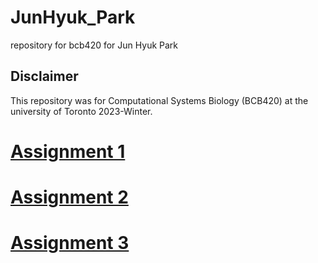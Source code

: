 # JunHyuk_Park
repository for bcb420 for Jun Hyuk Park
## Disclaimer
This repository was for Computational Systems Biology (BCB420) at the university of Toronto 2023-Winter.

# [Assignment 1](https://github.com/bcb420-2023/JunHyuk_Park/blob/main/Assignments/Assignment1/Assignment1.html) 

# [Assignment 2](https://github.com/bcb420-2023/JunHyuk_Park/blob/main/Assignments/Assignment2/A2_Jun_Hyuk_Park.html)

# [Assignment 3](https://github.com/bcb420-2023/JunHyuk_Park/blob/main/Assignments/Assignment3/A3_Jun_Hyuk_Park.html)
